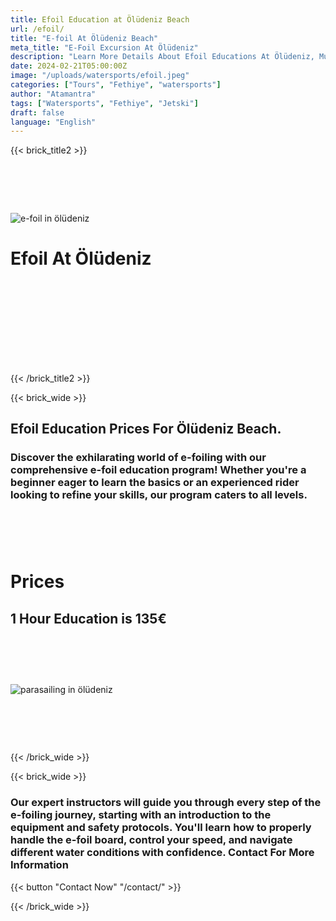 ```yaml
---
title: Efoil Education at Ölüdeniz Beach
url: /efoil/
title: "E-foil At Ölüdeniz Beach"
meta_title: "E-Foil Excursion At Ölüdeniz"
description: "Learn More Details About Efoil Educations At Ölüdeniz, Muğla, Fethiye"
date: 2024-02-21T05:00:00Z
image: "/uploads/watersports/efoil.jpeg"
categories: ["Tours", "Fethiye", "watersports"]
author: "Atamantra"
tags: ["Watersports", "Fethiye", "Jetski"]
draft: false
language: "English"
---
```


{{< brick_title2 >}}
# ‎
![e-foil in ölüdeniz](/uploads/watersports/efoil.jpeg)
# Efoil At Ölüdeniz
# ‎

# ‎
{{< /brick_title2 >}}


{{< brick_wide >}}
## Efoil Education Prices For Ölüdeniz Beach.
### Discover the exhilarating world of e-foiling with our comprehensive e-foil education program! Whether you're a beginner eager to learn the basics or an experienced rider looking to refine your skills, our program caters to all levels.
# ‎
# Prices
## 1 Hour Education is 135€
# ‎
![parasailing in ölüdeniz](/uploads/watersports/efoiloludeniz.png)

# ‎


{{< /brick_wide >}}

{{< brick_wide >}}
### Our expert instructors will guide you through every step of the e-foiling journey, starting with an introduction to the equipment and safety protocols. You'll learn how to properly handle the e-foil board, control your speed, and navigate different water conditions with confidence. Contact For More Information

{{< button "Contact Now" "/contact/" >}}

{{< /brick_wide >}}